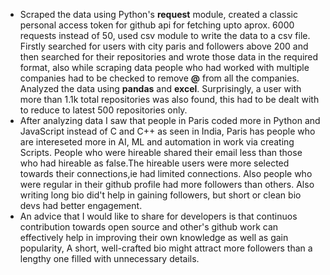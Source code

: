 - Scraped the data using Python's **request** module, created a classic personal access token for github api for fetching upto aprox. 6000 requests instead of 50, used csv module to write the data to a csv file. Firstly searched for users with city paris and followers above 200 and then searched for their repositories and wrote those data in the required format, also while scraping data people who had worked with multiple companies had to be checked to remove **@** from all the companies. Analyzed the data using **pandas** and **excel**. Surprisingly, a user with more than 1.1k total repositories was also found, this had to be dealt with to reduce to latest 500 repositories only.
- After analyzing data I saw that people in Paris coded more in Python and JavaScript instead of C and C++ as seen in India, Paris has people who are intereseted more in AI, ML and automation in work via creating Scripts. People who were hireable shared their email less than those who had hireable as false.The hireable users were more selected towards their connections,ie had limited connections. Also people who were regular in their github profile had more followers than others. Also writing long bio did't help in gaining followers, but short or clean bio devs had better engagement.
- An advice that I would like to share for developers is that continuos contribution towards open source and other's github work can effectively help in improving their own knowledge as well as gain popularity, A short, well-crafted bio might attract more followers than a lengthy one filled with unnecessary details.
